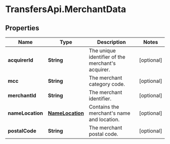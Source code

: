 # TransfersApi.MerchantData

## Properties

Name | Type | Description | Notes
------------ | ------------- | ------------- | -------------
**acquirerId** | **String** | The unique identifier of the merchant&#39;s acquirer. | [optional] 
**mcc** | **String** | The merchant category code. | [optional] 
**merchantId** | **String** | The merchant identifier. | [optional] 
**nameLocation** | [**NameLocation**](NameLocation.md) | Contains the merchant&#39;s name and location. | [optional] 
**postalCode** | **String** | The merchant postal code. | [optional] 


